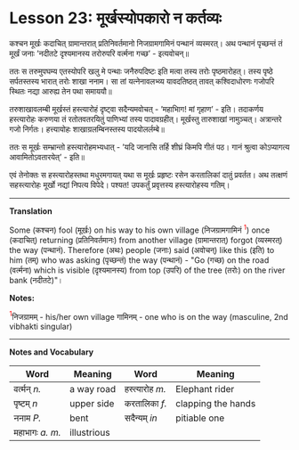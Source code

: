 # Lesson 23: मूर्खस्योपकारो न कर्तव्यः


कश्चन मूर्खः कदाचित् ग्रामान्तरात् प्रतिनिवर्तमानो निजग्रामगामिनं पन्थानं व्यस्मरत्। अथ पन्थानं पृच्छन्तं तं मूर्खं जनाः ’नदीतटे दृश्यमानस्य तरोरुपरि वर्त्मना गच्छ’ - इत्यवोचन्॥

ततः स तरुमुपघम्य एतस्योपरि खलु मे पन्थाः जनैरुपदिष्टः इति मत्वा तस्य तरोः पृष्ठमारोहत्। तस्य पृष्ठे सर्पतस्तस्य भारात् तरोः शाखा ननाम। सा तां यत्नेनावलभ्व्य यावदतिष्ठत् तावत् कश्विदाधोरणः गजोपरि स्थितः नद्या आरुह्य तेन पथा समाययौ॥ 

तरुशाखावलम्बी मूर्खस्तं हस्त्यारोहं दृष्ट्वा सदैन्यमवोचत् - ’महाभािग! मां गृहाण’ - इति। तदाकर्णय हस्त्यारोहः करुणया तं रतोतवतरयितुं पाणिभ्यां तस्य पादावग्रहीत्। मूर्खस्तु तारुशाखां नामुञ्चत्। अत्रान्तरे गजो निर्गतः। हत्त्यायोहः शाखाग्रलम्बिनस्तस्य पादयोलर्लम्बे॥

ततः स मूर्खः सम्भ्रान्तो हस्त्यारोहमभ्यधात् - ’यदि जानासि तर्हि शीघ्रं किमपि गीतं पठ। गानं श्रुत्वा कोऽप्यागत्य आवामितोऽवतारयेत्’ - इति॥

एवं तेनोक्तः स हस्त्यारोहस्तथा मधुरमगायत् यथा स मूर्खः प्रहृष्टः रसेन करतालिकां दातुं प्रवर्तत। अथ तत्क्षणं सहस्त्यारोहः मूर्खो नद्यां निपत्य विपेदे। पश्यत! उपकर्तुं प्रवृत्तस्य हस्त्यारोहस्य गतिम्।

---

**Translation**

Some (कश्चन) fool (मूर्खः) on his way to his own village (निजग्रामगामिनं <span style="color:red"><sup>1</sup></span>) once (कदाचित्) returning (प्रतिनिवर्तमानः) from another village (ग्रामान्तरात्) forgot (व्यस्मरत्) the way (पन्थानं). Therefore (अथः) people (जनाः) said (अवोचन्) like this (इति) to him (तम्) who was asking (पृच्छन्तं) the way (पन्थानं) - "Go (गच्छ) on the road (वर्त्मना) which is visible (दृश्यमानस्य) from top (उपरि) of the tree (तरोः) on the river bank (नदीतटे)"।




**Notes:**

<span style="color:red"><sup>1</sup></span>निजग्रामम् - his/her own village गामिनम् - one who is on the way (masculine, 2nd vibhakti singular)

---

**Notes and Vocabulary**


| Word | Meaning | Word | Meaning | 
| --- | --- | --- | --- |
 | वर्त्मन् *n.* | a way road | हस्त्यारोह *m.* | Elephant rider |
 | पृष्टम् *n* | upper side | करतालिका *f.* | clapping the hands |
 | ननाम *P.* | bent | सदैन्यम् *in* | pitiable one |
 | महाभागः *a. m.* | illustrious | | | 